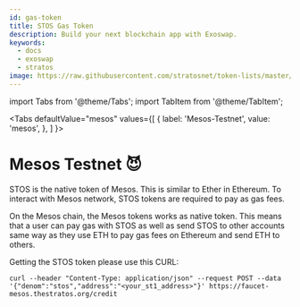 ```yaml
---
id: gas-token
title: STOS Gas Token
description: Build your next blockchain app with Exoswap.
keywords:
  - docs
  - exoswap
  - stratos
image: https://raw.githubusercontent.com/stratosnet/token-lists/master/logo.svg
---
```


import Tabs from '@theme/Tabs';
import TabItem from '@theme/TabItem';

<Tabs
  defaultValue="mesos"
  values={[
    { label: 'Mesos-Testnet', value: 'mesos', },
  ]
}>
<TabItem value="mesos">

# Mesos Testnet :smiling_imp: 
STOS is the native token of Mesos. This is similar to Ether in Ethereum. To interact with Mesos network, STOS tokens are required to pay as gas fees.

On the Mesos chain, the Mesos tokens works as native token. This means that a user can pay gas with STOS as well as send STOS to other accounts same way as they use ETH to pay gas fees on Ethereum and send ETH to others.

Getting the STOS token please use this CURL:

```
curl --header "Content-Type: application/json" --request POST --data '{"denom":"stos","address":"<your_st1_address>"}' https://faucet-mesos.thestratos.org/credit
```
</TabItem>

</Tabs>